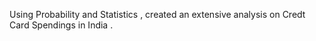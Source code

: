Using Probability and Statistics , created an extensive analysis on Credt Card Spendings in India .
